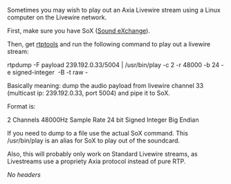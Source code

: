Sometimes you may wish to play out an Axia Livewire stream using a Linux computer on the Livewire network.

First, make sure you have SoX ([Sound eXchange](http://sox.sourceforge.net/ "http://sox.sourceforge.net/")).

Then, get [rtptools](http://www.cs.columbia.edu/irt/software/rtptools/ "http://www.cs.columbia.edu/irt/software/rtptools/") and run the following command to play out a livewire stream:

rtpdump -F payload 239.192.0.33/5004 | /usr/bin/play -c 2 -r 48000 -b 24 -e signed-integer  -B -t raw -

Basically meaning: dump the audio payload from livewire channel 33 (multicast ip: 239.192.0.33, port 5004) and pipe it to SoX.

Format is:

2 Channels
 48000Hz Sample Rate
 24 bit
 Signed Integer
 Big Endian

If you need to dump to a file use the actual SoX command. This /usr/bin/play is an alias for SoX to play out of the soundcard.

Also, this will probably only work on Standard Livewire streams, as Livestreams use a propriety Axia protocol instead of pure RTP.

*No headers*
